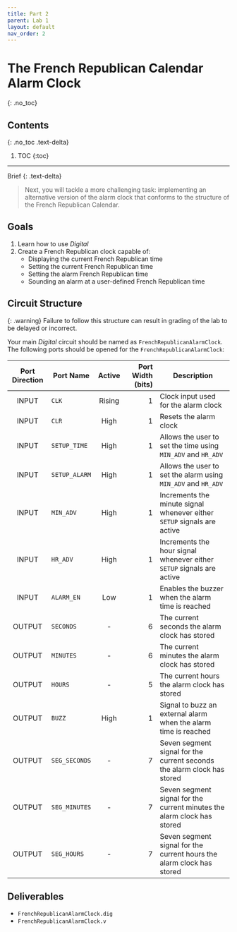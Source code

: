 ```yaml
---
title: Part 2
parent: Lab 1
layout: default
nav_order: 2
---
```


# The French Republican Calendar Alarm Clock
{: .no_toc}

## Contents
{: .no_toc .text-delta}

1. TOC
{:toc}

---

Brief
{: .text-delta}
> Next, you will tackle a more challenging task: implementing an alternative version of the alarm clock that conforms to the structure of the French Republican Calendar.

## Goals

1. Learn how to use *Digital*
2. Create a French Republican clock capable of:
    - Displaying the current French Republican time
    - Setting the current French Republican time
    - Setting the alarm French Republican time
    - Sounding an alarm at a user-defined French Republican time

## Circuit Structure

{: .warning}
Failure to follow this structure can result in grading of the lab to be delayed or incorrect.

Your main *Digital* circuit should be named as `FrenchRepublicanAlarmClock`.
The following ports should be opened for the `FrenchRepublicanAlarmClock`:

| Port Direction | Port Name     | Active | Port Width (bits) | Description                                                             |
|:--------------:|---------------|:------:|------------------:|-------------------------------------------------------------------------|
|      INPUT     | `CLK`         | Rising |                 1 | Clock input used for the alarm clock                                    |
|      INPUT     | `CLR`         |  High  |                 1 | Resets the alarm clock                                                  |
|      INPUT     | `SETUP_TIME`  |  High  |                 1 | Allows the user to set the time using `MIN_ADV` and `HR_ADV`            |
|      INPUT     | `SETUP_ALARM` |  High  |                 1 | Allows the user to set the alarm using `MIN_ADV` and `HR_ADV`           |
|      INPUT     | `MIN_ADV`     |  High  |                 1 | Increments the minute signal whenever either `SETUP` signals are active |
|      INPUT     | `HR_ADV`      |  High  |                 1 | Increments the hour signal whenever either `SETUP` signals are active   |
|      INPUT     | `ALARM_EN`    |   Low  |                 1 | Enables the buzzer when the alarm time is reached                       |
|     OUTPUT     | `SECONDS`     |    -   |                 6 | The current seconds the alarm clock has stored                          |
|     OUTPUT     | `MINUTES`     |    -   |                 6 | The current minutes the alarm clock has stored                          |
|     OUTPUT     | `HOURS`       |    -   |                 5 | The current hours the alarm clock has stored                            |
|     OUTPUT     | `BUZZ`        |  High  |                 1 | Signal to buzz an external alarm when the alarm time is reached         |
|     OUTPUT     | `SEG_SECONDS` |    -   |                 7 | Seven segment signal for the current seconds the alarm clock has stored |
|     OUTPUT     | `SEG_MINUTES` |    -   |                 7 | Seven segment signal for the current minutes the alarm clock has stored |
|     OUTPUT     | `SEG_HOURS`   |    -   |                 7 | Seven segment signal for the current hours the alarm clock has stored   |

## Deliverables
- `FrenchRepublicanAlarmClock.dig`
- `FrenchRepublicanAlarmClock.v`
